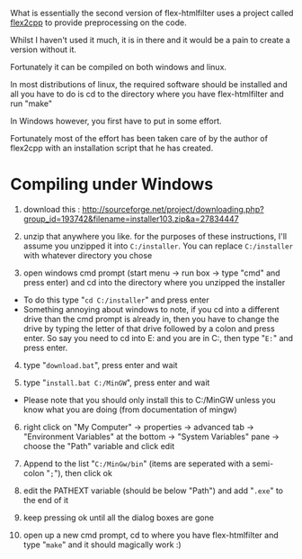 What is essentially the second version of flex-htmlfilter uses a project called [flex2cpp](http://sourceforge.net/projects/flex2cpp) to provide preprocessing on the code.

Whilst I haven't used it much, it is in there and it would be a pain to create a version without it.

Fortunately it can be compiled on both windows and linux.

In most distributions of linux, the required software should be installed and all you have to do is cd to the directory where you have flex-htmlfilter and run "make"

In Windows however, you first have to put in some effort.

Fortunately most of the effort has been taken care of by the author of flex2cpp with an installation script that he has created.

# Compiling under Windows #

1. download this : http://sourceforge.net/project/downloading.php?group_id=193742&filename=installer103.zip&a=27834447

2. unzip that anywhere you like. for the purposes of these instructions, I'll assume you unzipped it into `C:/installer`. You can replace `C:/installer` with whatever directory you chose

3. open windows cmd prompt (start menu -> run box -> type "cmd" and press enter) and cd into the directory where you unzipped the installer
  * To do this type "`cd C:/installer`" and press enter
  * Something annoying about windows to note, if you cd into a different drive than the cmd prompt is already in, then you have to change the drive by typing the letter of that drive followed by a colon and press enter. So say you need to cd into E: and you are in C:, then type "`E:`" and press enter.

4. type "`download.bat`", press enter and wait

5. type "`install.bat C:/MinGW`", press enter and wait
  * Please note that you should only install this to C:/MinGW unless you know what you are doing (from documentation of mingw)

6. right click on "My Computer" -> properties -> advanced tab -> "Environment Variables" at the bottom -> "System Variables" pane -> choose the "Path" variable and click edit

7. Append to the list "`C:/MinGw/bin`" (items are seperated with a semi-colon "`;`"), then click ok

8. edit the PATHEXT variable (should be below "Path") and add "`.exe`" to the end of it

9. keep pressing ok until all the dialog boxes are gone

10. open up a new cmd prompt, cd to where you have flex-htmlfilter and type "`make`" and it should magically work :)